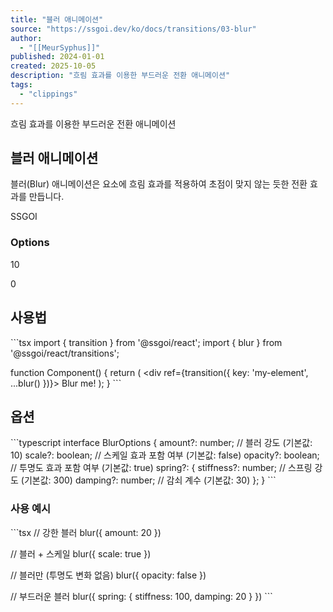 ```yaml
---
title: "블러 애니메이션"
source: "https://ssgoi.dev/ko/docs/transitions/03-blur"
author:
  - "[[MeurSyphus]]"
published: 2024-01-01
created: 2025-10-05
description: "흐림 효과를 이용한 부드러운 전환 애니메이션"
tags:
  - "clippings"
---
```

흐림 효과를 이용한 부드러운 전환 애니메이션

## 블러 애니메이션

블러(Blur) 애니메이션은 요소에 흐림 효과를 적용하여 초점이 맞지 않는 듯한 전환 효과를 만듭니다.

SSGOI

### Options

10

0

## 사용법

\`\`\`tsx
import { transition } from '@ssgoi/react';
import { blur } from '@ssgoi/react/transitions';

function Component() {
  return (
    <div ref={transition({
      key: 'my-element',
      ...blur()
    })}>
      Blur me!
    </div>
  );
}
\`\`\`

## 옵션

\`\`\`typescript
interface BlurOptions {
  amount?: number;      // 블러 강도 (기본값: 10)
  scale?: boolean;      // 스케일 효과 포함 여부 (기본값: false)
  opacity?: boolean;    // 투명도 효과 포함 여부 (기본값: true)
  spring?: {
    stiffness?: number; // 스프링 강도 (기본값: 300)
    damping?: number;   // 감쇠 계수 (기본값: 30)
  };
}
\`\`\`

### 사용 예시

\`\`\`tsx
// 강한 블러
blur({ amount: 20 })

// 블러 + 스케일
blur({ scale: true })

// 블러만 (투명도 변화 없음)
blur({ opacity: false })

// 부드러운 블러
blur({ spring: { stiffness: 100, damping: 20 } })
\`\`\`
